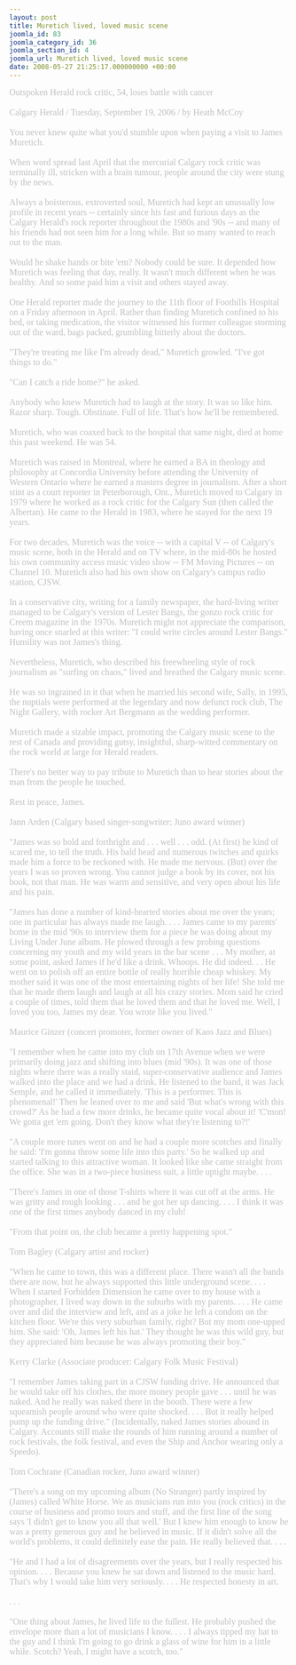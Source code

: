 ```yaml
---
layout: post
title: Muretich lived, loved music scene
joomla_id: 83
joomla_category_id: 36
joomla_section_id: 4
joomla_url: Muretich lived, loved music scene
date: 2008-05-27 21:25:17.000000000 +00:00
---
```

<div><span style="font-size: medium" class="Apple-style-span"><span style="font-family: 'book antiqua', palatino" class="Apple-style-span"><span class="Apple-style-span"><span style="color: #c0c0c0" class="Apple-style-span">Outspoken Herald rock critic, 54, loses battle with cancer</span></span></span></span><span style="font-size: medium" class="Apple-style-span"><span style="font-family: 'book antiqua', palatino" class="Apple-style-span"><span class="Apple-style-span"><span style="color: #c0c0c0" class="Apple-style-span"><br /></span></span></span></span></div><div><span style="font-size: medium" class="Apple-style-span"><span style="font-family: 'book antiqua', palatino" class="Apple-style-span"><span class="Apple-style-span"><span style="color: #c0c0c0" class="Apple-style-span"><br /></span></span></span></span></div><div><span style="font-size: medium" class="Apple-style-span"><span style="font-family: 'book antiqua', palatino" class="Apple-style-span"><span class="Apple-style-span"><span style="color: #c0c0c0" class="Apple-style-span">Calgary Herald /&nbsp;Tuesday, September 19, 2006 / by Heath McCoy</span></span></span></span></div><div><span style="font-size: medium" class="Apple-style-span"><span style="font-family: 'book antiqua', palatino" class="Apple-style-span"><span class="Apple-style-span"><span style="color: #c0c0c0" class="Apple-style-span"><br /></span></span></span></span></div><div><span style="font-size: medium" class="Apple-style-span"><span style="font-family: 'book antiqua', palatino" class="Apple-style-span"><span class="Apple-style-span"><span style="color: #c0c0c0" class="Apple-style-span">You never knew quite what you'd stumble upon when paying a visit to James Muretich.</span></span></span></span></div><div><span style="font-size: medium" class="Apple-style-span"><span style="font-family: 'book antiqua', palatino" class="Apple-style-span"><span class="Apple-style-span"><span style="color: #c0c0c0" class="Apple-style-span"><br /></span></span></span></span></div><div><span style="font-size: medium" class="Apple-style-span"><span style="font-family: 'book antiqua', palatino" class="Apple-style-span"><span class="Apple-style-span"><span style="color: #c0c0c0" class="Apple-style-span">When word spread last April that the mercurial Calgary rock critic was terminally ill, stricken with a brain tumour, people around the city were stung by the news.</span></span></span></span></div><div><span style="font-size: medium" class="Apple-style-span"><span style="font-family: 'book antiqua', palatino" class="Apple-style-span"><span class="Apple-style-span"><span style="color: #c0c0c0" class="Apple-style-span"><br /></span></span></span></span></div><div><span style="font-size: medium" class="Apple-style-span"><span style="font-family: 'book antiqua', palatino" class="Apple-style-span"><span class="Apple-style-span"><span style="color: #c0c0c0" class="Apple-style-span">Always a boisterous, extroverted soul, Muretich had kept an unusually low profile in recent years -- certainly since his fast and furious days as the Calgary Herald's rock reporter throughout the 1980s and '90s -- and many of his friends had not seen him for a long while. But so many wanted to reach out to the man.</span></span></span></span></div><div><span style="font-size: medium" class="Apple-style-span"><span style="font-family: 'book antiqua', palatino" class="Apple-style-span"><span class="Apple-style-span"><span style="color: #c0c0c0" class="Apple-style-span"><br /></span></span></span></span></div><div><span style="font-size: medium" class="Apple-style-span"><span style="font-family: 'book antiqua', palatino" class="Apple-style-span"><span class="Apple-style-span"><span style="color: #c0c0c0" class="Apple-style-span">Would he shake hands or bite 'em? Nobody could be sure. It depended how Muretich was feeling that day, really. It wasn't much different when he was healthy. And so some paid him a visit and others stayed away.</span></span></span></span></div><div><span style="font-size: medium" class="Apple-style-span"><span style="font-family: 'book antiqua', palatino" class="Apple-style-span"><span class="Apple-style-span"><span style="color: #c0c0c0" class="Apple-style-span"><br /></span></span></span></span></div><div><span style="font-size: medium" class="Apple-style-span"><span style="font-family: 'book antiqua', palatino" class="Apple-style-span"><span class="Apple-style-span"><span style="color: #c0c0c0" class="Apple-style-span">One Herald reporter made the journey to the 11th floor of Foothills Hospital on a Friday afternoon in April. Rather than finding Muretich confined to his bed, or taking medication, the visitor witnessed his former colleague storming out of the ward, bags packed, grumbling bitterly about the doctors.</span></span></span></span></div><div><span style="font-size: medium" class="Apple-style-span"><span style="font-family: 'book antiqua', palatino" class="Apple-style-span"><span class="Apple-style-span"><span style="color: #c0c0c0" class="Apple-style-span"><br /></span></span></span></span></div><div><span style="font-size: medium" class="Apple-style-span"><span style="font-family: 'book antiqua', palatino" class="Apple-style-span"><span class="Apple-style-span"><span style="color: #c0c0c0" class="Apple-style-span">&quot;They're treating me like I'm already dead,&quot; Muretich growled. &quot;I've got things to do.&quot;</span></span></span></span></div><div><span style="font-size: medium" class="Apple-style-span"><span style="font-family: 'book antiqua', palatino" class="Apple-style-span"><span class="Apple-style-span"><span style="color: #c0c0c0" class="Apple-style-span"><br /></span></span></span></span></div><div><span style="font-size: medium" class="Apple-style-span"><span style="font-family: 'book antiqua', palatino" class="Apple-style-span"><span class="Apple-style-span"><span style="color: #c0c0c0" class="Apple-style-span">&quot;Can I catch a ride home?&quot; he asked.</span></span></span></span></div><div><span style="font-size: medium" class="Apple-style-span"><span style="font-family: 'book antiqua', palatino" class="Apple-style-span"><span class="Apple-style-span"><span style="color: #c0c0c0" class="Apple-style-span"><br /></span></span></span></span></div><div><span style="font-size: medium" class="Apple-style-span"><span style="font-family: 'book antiqua', palatino" class="Apple-style-span"><span class="Apple-style-span"><span style="color: #c0c0c0" class="Apple-style-span">Anybody who knew Muretich had to laugh at the story. It was so like him. Razor sharp. Tough. Obstinate. Full of life. That's how he'll be remembered.</span></span></span></span></div><div><span style="font-size: medium" class="Apple-style-span"><span style="font-family: 'book antiqua', palatino" class="Apple-style-span"><span class="Apple-style-span"><span style="color: #c0c0c0" class="Apple-style-span"><br /></span></span></span></span></div><div><span style="font-size: medium" class="Apple-style-span"><span style="font-family: 'book antiqua', palatino" class="Apple-style-span"><span class="Apple-style-span"><span style="color: #c0c0c0" class="Apple-style-span">Muretich, who was coaxed back to the hospital that same night, died at home this past weekend. He was 54.</span></span></span></span></div><div><span style="font-size: medium" class="Apple-style-span"><span style="font-family: 'book antiqua', palatino" class="Apple-style-span"><span class="Apple-style-span"><span style="color: #c0c0c0" class="Apple-style-span"><br /></span></span></span></span></div><div><span style="font-size: medium" class="Apple-style-span"><span style="font-family: 'book antiqua', palatino" class="Apple-style-span"><span class="Apple-style-span"><span style="color: #c0c0c0" class="Apple-style-span">Muretich was raised in Montreal, where he earned a BA in theology and philosophy at Concordia University before attending the University of Western Ontario where he earned a masters degree in journalism. After a short stint as a court reporter in Peterborough, Ont., Muretich moved to Calgary in 1979 where he worked as a rock critic for the Calgary Sun (then called the Albertan). He came to the Herald in 1983, where he stayed for the next 19 years.</span></span></span></span></div><div><span style="font-size: medium" class="Apple-style-span"><span style="font-family: 'book antiqua', palatino" class="Apple-style-span"><span class="Apple-style-span"><span style="color: #c0c0c0" class="Apple-style-span"><br /></span></span></span></span></div><div><span style="font-size: medium" class="Apple-style-span"><span style="font-family: 'book antiqua', palatino" class="Apple-style-span"><span class="Apple-style-span"><span style="color: #c0c0c0" class="Apple-style-span">For two decades, Muretich was the voice -- with a capital V -- of Calgary's music scene, both in the Herald and on TV where, in the mid-80s he hosted his own community access music video show -- FM Moving Pictures -- on Channel 10. Muretich also had his own show on Calgary's campus radio station, CJSW.</span></span></span></span></div><div><span style="font-size: medium" class="Apple-style-span"><span style="font-family: 'book antiqua', palatino" class="Apple-style-span"><span class="Apple-style-span"><span style="color: #c0c0c0" class="Apple-style-span"><br /></span></span></span></span></div><div><span style="font-size: medium" class="Apple-style-span"><span style="font-family: 'book antiqua', palatino" class="Apple-style-span"><span class="Apple-style-span"><span style="color: #c0c0c0" class="Apple-style-span">In a conservative city, writing for a family newspaper, the hard-living writer managed to be Calgary's version of Lester Bangs, the gonzo rock critic for Creem magazine in the 1970s. Muretich might not appreciate the comparison, having once snarled at this writer: &quot;I could write circles around Lester Bangs.&quot; Humility was not James's thing.</span></span></span></span></div><div><span style="font-size: medium" class="Apple-style-span"><span style="font-family: 'book antiqua', palatino" class="Apple-style-span"><span class="Apple-style-span"><span style="color: #c0c0c0" class="Apple-style-span"><br /></span></span></span></span></div><div><span style="font-size: medium" class="Apple-style-span"><span style="font-family: 'book antiqua', palatino" class="Apple-style-span"><span class="Apple-style-span"><span style="color: #c0c0c0" class="Apple-style-span">Nevertheless, Muretich, who described his freewheeling style of rock journalism as &quot;surfing on chaos,&quot; lived and breathed the Calgary music scene.</span></span></span></span></div><div><span style="font-size: medium" class="Apple-style-span"><span style="font-family: 'book antiqua', palatino" class="Apple-style-span"><span class="Apple-style-span"><span style="color: #c0c0c0" class="Apple-style-span"><br /></span></span></span></span></div><div><span style="font-size: medium" class="Apple-style-span"><span style="font-family: 'book antiqua', palatino" class="Apple-style-span"><span class="Apple-style-span"><span style="color: #c0c0c0" class="Apple-style-span">He was so ingrained in it that when he married his second wife, Sally, in 1995, the nuptials were performed at the legendary and now defunct rock club, The Night Gallery, with rocker Art Bergmann as the wedding performer.</span></span></span></span></div><div><span style="font-size: medium" class="Apple-style-span"><span style="font-family: 'book antiqua', palatino" class="Apple-style-span"><span class="Apple-style-span"><span style="color: #c0c0c0" class="Apple-style-span"><br /></span></span></span></span></div><div><span style="font-size: medium" class="Apple-style-span"><span style="font-family: 'book antiqua', palatino" class="Apple-style-span"><span class="Apple-style-span"><span style="color: #c0c0c0" class="Apple-style-span">Muretich made a sizable impact, promoting the Calgary music scene to the rest of Canada and providing gutsy, insightful, sharp-witted commentary on the rock world at large for Herald readers.</span></span></span></span></div><div><span style="font-size: medium" class="Apple-style-span"><span style="font-family: 'book antiqua', palatino" class="Apple-style-span"><span class="Apple-style-span"><span style="color: #c0c0c0" class="Apple-style-span"><br /></span></span></span></span></div><div><span style="font-size: medium" class="Apple-style-span"><span style="font-family: 'book antiqua', palatino" class="Apple-style-span"><span class="Apple-style-span"><span style="color: #c0c0c0" class="Apple-style-span">There's no better way to pay tribute to Muretich than to hear stories about the man from the people he touched.</span></span></span></span></div><div><span style="font-size: medium" class="Apple-style-span"><span style="font-family: 'book antiqua', palatino" class="Apple-style-span"><span class="Apple-style-span"><span style="color: #c0c0c0" class="Apple-style-span"><br /></span></span></span></span></div><div><span style="font-size: medium" class="Apple-style-span"><span style="font-family: 'book antiqua', palatino" class="Apple-style-span"><span class="Apple-style-span"><span style="color: #c0c0c0" class="Apple-style-span">Rest in peace, James.</span></span></span></span></div><div><span style="font-size: medium" class="Apple-style-span"><span style="font-family: 'book antiqua', palatino" class="Apple-style-span"><span class="Apple-style-span"><span style="color: #c0c0c0" class="Apple-style-span"><br /></span></span></span></span></div><div><span style="font-size: medium" class="Apple-style-span"><span style="font-family: 'book antiqua', palatino" class="Apple-style-span"><span class="Apple-style-span"><span style="color: #c0c0c0" class="Apple-style-span">Jann Arden (Calgary based singer-songwriter; Juno award winner)</span></span></span></span></div><div><span style="font-size: medium" class="Apple-style-span"><span style="font-family: 'book antiqua', palatino" class="Apple-style-span"><span class="Apple-style-span"><span style="color: #c0c0c0" class="Apple-style-span"><br /></span></span></span></span></div><div><span style="font-size: medium" class="Apple-style-span"><span style="font-family: 'book antiqua', palatino" class="Apple-style-span"><span class="Apple-style-span"><span style="color: #c0c0c0" class="Apple-style-span">&quot;James was so bold and forthright and . . . well . . . odd. (At first) he kind of scared me, to tell the truth. His bald head and numerous twitches and quirks made him a force to be reckoned with. He made me nervous. (But) over the years I was so proven wrong. You cannot judge a book by its cover, not his book, not that man. He was warm and sensitive, and very open about his life and his pain.</span></span></span></span></div><div><span style="font-size: medium" class="Apple-style-span"><span style="font-family: 'book antiqua', palatino" class="Apple-style-span"><span class="Apple-style-span"><span style="color: #c0c0c0" class="Apple-style-span"><br /></span></span></span></span></div><div><span style="font-size: medium" class="Apple-style-span"><span style="font-family: 'book antiqua', palatino" class="Apple-style-span"><span class="Apple-style-span"><span style="color: #c0c0c0" class="Apple-style-span">&quot;James has done a number of kind-hearted stories about me over the years; one in particular has always made me laugh. . . . James came to my parents' home in the mid '90s to interview them for a piece he was doing about my Living Under June album. He plowed through a few probing questions concerning my youth and my wild years in the bar scene . . . My mother, at some point, asked James if he'd like a drink. Whoops. He did indeed. . . He went on to polish off an entire bottle of really horrible cheap whiskey. My mother said it was one of the most entertaining nights of her life! She told me that he made them laugh and laugh at all his crazy stories. Mom said he cried a couple of times, told them that he loved them and that he loved me. Well, I loved you too, James my dear. You wrote like you lived.&quot;</span></span></span></span></div><div><span style="font-size: medium" class="Apple-style-span"><span style="font-family: 'book antiqua', palatino" class="Apple-style-span"><span class="Apple-style-span"><span style="color: #c0c0c0" class="Apple-style-span"><br /></span></span></span></span></div><div><span style="font-size: medium" class="Apple-style-span"><span style="font-family: 'book antiqua', palatino" class="Apple-style-span"><span class="Apple-style-span"><span style="color: #c0c0c0" class="Apple-style-span">Maurice Ginzer (concert promoter, former owner of Kaos Jazz and Blues)</span></span></span></span></div><div><span style="font-size: medium" class="Apple-style-span"><span style="font-family: 'book antiqua', palatino" class="Apple-style-span"><span class="Apple-style-span"><span style="color: #c0c0c0" class="Apple-style-span"><br /></span></span></span></span></div><div><span style="font-size: medium" class="Apple-style-span"><span style="font-family: 'book antiqua', palatino" class="Apple-style-span"><span class="Apple-style-span"><span style="color: #c0c0c0" class="Apple-style-span">&quot;I remember when he came into my club on 17th Avenue when we were primarily doing jazz and shifting into blues (mid '90s). It was one of those nights where there was a really staid, super-conservative audience and James walked into the place and we had a drink. He listened to the band, it was Jack Semple, and he called it immediately. 'This is a performer. This is phenomenal!' Then he leaned over to me and said 'But what's wrong with this crowd?' As he had a few more drinks, he became quite vocal about it! 'C'mon! We gotta get 'em going. Don't they know what they're listening to?!'</span></span></span></span></div><div><span style="font-size: medium" class="Apple-style-span"><span style="font-family: 'book antiqua', palatino" class="Apple-style-span"><span class="Apple-style-span"><span style="color: #c0c0c0" class="Apple-style-span"><br /></span></span></span></span></div><div><span style="font-size: medium" class="Apple-style-span"><span style="font-family: 'book antiqua', palatino" class="Apple-style-span"><span class="Apple-style-span"><span style="color: #c0c0c0" class="Apple-style-span">&quot;A couple more tunes went on and he had a couple more scotches and finally he said: 'I'm gonna throw some life into this party.' So he walked up and started talking to this attractive woman. It looked like she came straight from the office. She was in a two-piece business suit, a little uptight maybe. . . .</span></span></span></span></div><div><span style="font-size: medium" class="Apple-style-span"><span style="font-family: 'book antiqua', palatino" class="Apple-style-span"><span class="Apple-style-span"><span style="color: #c0c0c0" class="Apple-style-span"><br /></span></span></span></span></div><div><span style="font-size: medium" class="Apple-style-span"><span style="font-family: 'book antiqua', palatino" class="Apple-style-span"><span class="Apple-style-span"><span style="color: #c0c0c0" class="Apple-style-span">&quot;There's James in one of those T-shirts where it was cut off at the arms. He was gritty and rough looking . . . and he got her up dancing. . . . I think it was one of the first times anybody danced in my club!</span></span></span></span></div><div><span style="font-size: medium" class="Apple-style-span"><span style="font-family: 'book antiqua', palatino" class="Apple-style-span"><span class="Apple-style-span"><span style="color: #c0c0c0" class="Apple-style-span"><br /></span></span></span></span></div><div><span style="font-size: medium" class="Apple-style-span"><span style="font-family: 'book antiqua', palatino" class="Apple-style-span"><span class="Apple-style-span"><span style="color: #c0c0c0" class="Apple-style-span">&quot;From that point on, the club became a pretty happening spot.&quot;</span></span></span></span></div><div><span style="font-size: medium" class="Apple-style-span"><span style="font-family: 'book antiqua', palatino" class="Apple-style-span"><span class="Apple-style-span"><span style="color: #c0c0c0" class="Apple-style-span"><br /></span></span></span></span></div><div><span style="font-size: medium" class="Apple-style-span"><span style="font-family: 'book antiqua', palatino" class="Apple-style-span"><span class="Apple-style-span"><span style="color: #c0c0c0" class="Apple-style-span">Tom Bagley (Calgary artist and rocker)</span></span></span></span></div><div><span style="font-size: medium" class="Apple-style-span"><span style="font-family: 'book antiqua', palatino" class="Apple-style-span"><span class="Apple-style-span"><span style="color: #c0c0c0" class="Apple-style-span"><br /></span></span></span></span></div><div><span style="font-size: medium" class="Apple-style-span"><span style="font-family: 'book antiqua', palatino" class="Apple-style-span"><span class="Apple-style-span"><span style="color: #c0c0c0" class="Apple-style-span">&quot;When he came to town, this was a different place. There wasn't all the bands there are now, but he always supported this little underground scene. . . . When I started Forbidden Dimension he came over to my house with a photographer, I lived way down in the suburbs with my parents. . . . He came over and did the interview and left, and as a joke he left a condom on the kitchen floor. We're this very suburban family, right? But my mom one-upped him. She said: 'Oh, James left his hat.' They thought he was this wild guy, but they appreciated him because he was always promoting their boy.&quot;</span></span></span></span></div><div><span style="font-size: medium" class="Apple-style-span"><span style="font-family: 'book antiqua', palatino" class="Apple-style-span"><span class="Apple-style-span"><span style="color: #c0c0c0" class="Apple-style-span"><br /></span></span></span></span></div><div><span style="font-size: medium" class="Apple-style-span"><span style="font-family: 'book antiqua', palatino" class="Apple-style-span"><span class="Apple-style-span"><span style="color: #c0c0c0" class="Apple-style-span">Kerry Clarke (Associate producer: Calgary Folk Music Festival)</span></span></span></span></div><div><span style="font-size: medium" class="Apple-style-span"><span style="font-family: 'book antiqua', palatino" class="Apple-style-span"><span class="Apple-style-span"><span style="color: #c0c0c0" class="Apple-style-span"><br /></span></span></span></span></div><div><span style="font-size: medium" class="Apple-style-span"><span style="font-family: 'book antiqua', palatino" class="Apple-style-span"><span class="Apple-style-span"><span style="color: #c0c0c0" class="Apple-style-span">&quot;I remember James taking part in a CJSW funding drive. He announced that he would take off his clothes, the more money people gave . . . until he was naked. And he really was naked there in the booth. There were a few squeamish people around who were quite shocked. . . . But it really helped pump up the funding drive.&quot; (Incidentally, naked James stories abound in Calgary. Accounts still make the rounds of him running around a number of rock festivals, the folk festival, and even the Ship and Anchor wearing only a Speedo).</span></span></span></span></div><div><span style="font-size: medium" class="Apple-style-span"><span style="font-family: 'book antiqua', palatino" class="Apple-style-span"><span class="Apple-style-span"><span style="color: #c0c0c0" class="Apple-style-span"><br /></span></span></span></span></div><div><span style="font-size: medium" class="Apple-style-span"><span style="font-family: 'book antiqua', palatino" class="Apple-style-span"><span class="Apple-style-span"><span style="color: #c0c0c0" class="Apple-style-span">Tom Cochrane (Canadian rocker, Juno award winner)</span></span></span></span></div><div><span style="font-size: medium" class="Apple-style-span"><span style="font-family: 'book antiqua', palatino" class="Apple-style-span"><span class="Apple-style-span"><span style="color: #c0c0c0" class="Apple-style-span"><br /></span></span></span></span></div><div><span style="font-size: medium" class="Apple-style-span"><span style="font-family: 'book antiqua', palatino" class="Apple-style-span"><span class="Apple-style-span"><span style="color: #c0c0c0" class="Apple-style-span">&quot;There's a song on my upcoming album (No Stranger) partly inspired by (James) called White Horse. We as musicians run into you (rock critics) in the course of business and promo tours and stuff, and the first line of the song says 'I didn't get to know you all that well.' But I knew him enough to know he was a pretty generous guy and he believed in music. If it didn't solve all the world's problems, it could definitely ease the pain. He really believed that. . . .</span></span></span></span></div><div><span style="font-size: medium" class="Apple-style-span"><span style="font-family: 'book antiqua', palatino" class="Apple-style-span"><span class="Apple-style-span"><span style="color: #c0c0c0" class="Apple-style-span"><br /></span></span></span></span></div><div><span style="font-size: medium" class="Apple-style-span"><span style="font-family: 'book antiqua', palatino" class="Apple-style-span"><span class="Apple-style-span"><span style="color: #c0c0c0" class="Apple-style-span">&quot;He and I had a lot of disagreements over the years, but I really respected his opinion. . . . Because you knew he sat down and listened to the music hard. That's why I would take him very seriously. . . . He respected honesty in art.</span></span></span></span></div><div><span style="font-size: medium" class="Apple-style-span"><span style="font-family: 'book antiqua', palatino" class="Apple-style-span"><span class="Apple-style-span"><span style="color: #c0c0c0" class="Apple-style-span"><br /></span></span></span></span></div><div><span style="font-size: medium" class="Apple-style-span"><span style="font-family: 'book antiqua', palatino" class="Apple-style-span"><span class="Apple-style-span"><span style="color: #c0c0c0" class="Apple-style-span">. . .</span></span></span></span></div><div><span style="font-size: medium" class="Apple-style-span"><span style="font-family: 'book antiqua', palatino" class="Apple-style-span"><span class="Apple-style-span"><span style="color: #c0c0c0" class="Apple-style-span"><br /></span></span></span></span></div><div><span style="font-size: medium" class="Apple-style-span"><span style="font-family: 'book antiqua', palatino" class="Apple-style-span"><span class="Apple-style-span"><span style="color: #c0c0c0" class="Apple-style-span">&quot;One thing about James, he lived life to the fullest. He probably pushed the envelope more than a lot of musicians I know. . . . I always tipped my hat to the guy and I think I'm going to go drink a glass of wine for him in a little while. Scotch? Yeah, I might have a scotch, too.&quot;&nbsp;</span></span></span></span></div>
